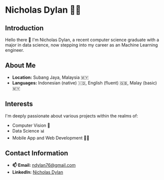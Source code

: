 # Nicholas Dylan 🙋‍♂️

## Introduction
Hello there 👋 I'm Nicholas Dylan, a recent computer science graduate with a major in data science, now stepping into my career as an Machine Learning engineer.

## About Me
- **Location:** Subang Jaya, Malaysia 🇲🇾
- **Languages:** Indonesian (native) 🇮🇩, English (fluent) 🇬🇧, Malay (basic) 🇲🇾

## Interests
I'm deeply passionate about various projects within the realms of:
- Computer Vision 🔭
- Data Science 📊
- Mobile App and Web Development 📱🌐

## Contact Information
- **📫 Email:** [ndylan76@gmail.com](mailto:ndylan76@gmail.com)
- **LinkedIn:** [Nicholas Dylan](https://www.linkedin.com/in/nicholas-d-53135b218/)
